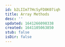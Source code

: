 ```yaml
---
id: b2LIIm77HcSyFD8K07iqh
title: Array Methods
desc: ''
updated: 1641266098338
created: 1641105063850
stub: false
isDir: false
---
```


